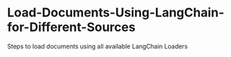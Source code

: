 # Load-Documents-Using-LangChain-for-Different-Sources
Steps to load documents using all available LangChain Loaders
